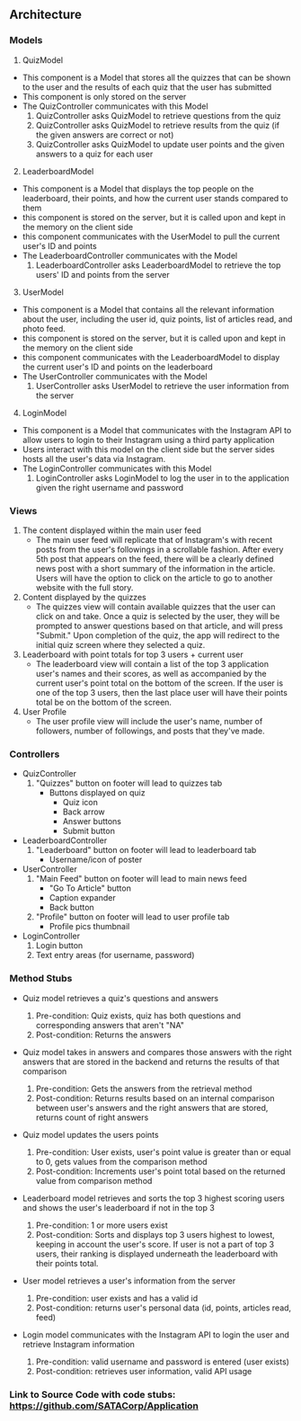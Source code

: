 ## Architecture
### Models
1. QuizModel
  * This component is a Model that stores all the quizzes that can be shown to the user and the results of each quiz that the user has submitted 
  * This component is only stored on the server 
  * The QuizController communicates with this Model 
    1. QuizController asks QuizModel to retrieve questions from the quiz 
    2. QuizController asks QuizModel to retrieve results from the quiz (if the given answers are correct or not)
    3. QuizController asks QuizModel to update user points and the given answers to a quiz for each user


2. LeaderboardModel
  * This component is a Model that displays the top people on the leaderboard, their points, and how the current user stands compared to them 
  * this component is stored on the server, but it is called upon and kept in the memory on the client side
  * this component communicates with the UserModel to pull the current user's ID and points
  * The LeaderboardController communicates with the Model
    1. LeaderboardController asks LeaderboardModel to retrieve the top users' ID and points from the server 
    
3. UserModel
  * This component is a Model that contains all the relevant information about the user, including the user id, quiz points, list of articles read, and photo feed.
  * this component is stored on the server, but it is called upon and kept in the memory on the client side
  * this component communicates with the LeaderboardModel to display the current user's ID and points on the leaderboard
  * The UserController communicates with the Model
    1. UserController asks UserModel to retrieve the user information from the server
    
4. LoginModel
  * This component is a Model that communicates with the Instagram API to allow users to login to their Instagram using a third party application 
  * Users interact with this model on the client side but the server sides hosts all the user's data via Instagram.
  * The LoginController communicates with this Model
    1. LoginController asks LoginModel to log the user in to the application given the right username and password 
    
    
### Views
1. The content displayed within the main user feed
   * The main user feed will replicate that of Instagram's with recent posts from the user's followings in a scrollable fashion. After every 5th post that appears on the feed, there will be a clearly defined news post with a short summary of the information in the article. Users will have the option to click on the article to go to another website with the full story. 
2. Content displayed by the quizzes
   * The quizzes view will contain available quizzes that the user can click on and take. Once a quiz is selected by the user, they will be prompted to answer questions based on that article, and will press "Submit." Upon completion of the quiz, the app will redirect to the initial quiz screen where they selected a quiz.  
3. Leaderboard with point totals for top 3 users + current user
   * The leaderboard view will contain a list of the top 3 application user's names and their scores, as well as accompanied by the current user's point total on the bottom of the screen. If the user is one of the top 3 users, then the last place user will have their points total be on the bottom of the screen. 
4. User Profile
   * The user profile view will include the user's name, number of followers, number of followings, and posts that they've made.

### Controllers
* QuizController
   1. "Quizzes" button on footer will lead to quizzes tab
      - Buttons displayed on quiz
         * Quiz icon
         * Back arrow
         * Answer buttons
         * Submit button
* LeaderboardController
   1. "Leaderboard" button on footer will lead to leaderboard tab
      - Username/icon of poster
* UserController
   1. "Main Feed" button on footer will lead to main news feed
      - "Go To Article" button
      - Caption expander
      - Back button
   2. "Profile" button on footer will lead to user profile tab
      - Profile pics thumbnail
 * LoginController
   1. Login button
   2. Text entry areas (for username, password)

### Method Stubs
* Quiz model retrieves a quiz's questions and answers
   1. Pre-condition: Quiz exists, quiz has both questions and corresponding answers that aren't "NA"
   2. Post-condition: Returns the answers
  
* Quiz model takes in answers and compares those answers with the right answers that are stored in the backend and returns the results of that comparison
   1. Pre-condition: Gets the answers from the retrieval method
   2. Post-condition: Returns results based on an internal comparison between user's answers and the right answers that are stored, returns count of right answers

* Quiz model updates the users points
   1. Pre-condition: User exists, user's point value is greater than or equal to 0, gets values from the comparison method 
   2. Post-condition: Increments user's point total based on the returned value from comparison method
   
* Leaderboard model retrieves and sorts the top 3 highest scoring users and shows the user's leaderboard if not in the top 3 
   1. Pre-condition: 1 or more users exist 
   2. Post-condition: Sorts and displays top 3 users highest to lowest, keeping in account the user's score. If user is not a part of top 3 users, their ranking is displayed underneath the leaderboard with their points total. 

* User model retrieves a user's information from the server
   1. Pre-condition: user exists and has a valid id
   2. Post-condition: returns user's personal data (id, points, articles read, feed)

* Login model communicates with the Instagram API to login the user and retrieve Instagram information
   1. Pre-condition: valid username and password is entered (user exists)
   2. Post-condition: retrieves user information, valid API usage
   
   
 ###  Link to Source Code with code stubs: https://github.com/SATACorp/Application





  






